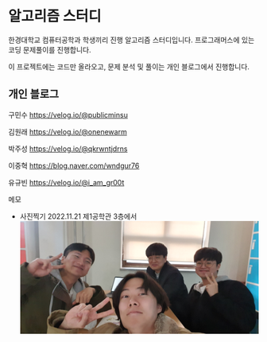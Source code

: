 # 알고리즘 스터디
한경대학교 컴퓨터공학과 학생끼리 진행 알고리즘 스터디입니다.
프로그래머스에 있는 코딩 문제풀이를 진행합니다.

이 프로젝트에는 코드만 올라오고,
문제 분석 및 풀이는 개인 블로그에서 진행합니다.


## 개인 블로그
구민수 https://velog.io/@publicminsu

김원래 https://velog.io/@onenewarm

박주성 https://velog.io/@qkrwntjdrns

이중혁 https://blog.naver.com/wndgur76

유규빈 https://velog.io/@i_am_gr00t


메모
- 사진찍기 2022.11.21 제1공학관 3층에서
![단체사진](./img/KakaoTalk_Photo_2022-11-21-16-03-38.jpeg)
